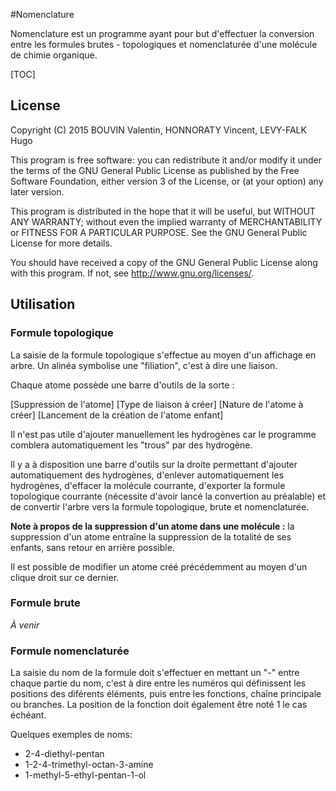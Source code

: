 #Nomenclature

Nomenclature est un programme ayant pour but d'effectuer la conversion entre les formules brutes - topologiques et nomenclaturée d'une molécule de chimie organique. 

[TOC]

## License

Copyright (C) 2015 BOUVIN Valentin, HONNORATY Vincent, LEVY-FALK Hugo

This program is free software: you can redistribute it and/or modify
it under the terms of the GNU General Public License as published by
the Free Software Foundation, either version 3 of the License, or
(at your option) any later version.

This program is distributed in the hope that it will be useful,
but WITHOUT ANY WARRANTY; without even the implied warranty of
MERCHANTABILITY or FITNESS FOR A PARTICULAR PURPOSE.  See the
GNU General Public License for more details.

You should have received a copy of the GNU General Public License
along with this program.  If not, see <http://www.gnu.org/licenses/>.

## Utilisation

### Formule topologique

La saisie de la formule topologique s'effectue au moyen d'un affichage en arbre. Un alinéa symbolise une "filiation", c'est à dire une liaison.

Chaque atome possède une barre d'outils de la sorte :

[Suppression de l'atome] [Type de liaison à créer] [Nature de l'atome à créer] [Lancement de la création de l'atome enfant]

Il n'est pas utile d'ajouter manuellement les hydrogènes car le programme comblera automatiquement les "trous" par des hydrogène.

Il y a à disposition une barre d'outils sur la droite permettant d'ajouter automatiquement des hydrogènes, d'enlever automatiquement les hydrogènes, d'effacer la molécule courrante, d'exporter la formule topologique courrante (nécessite d'avoir lancé la convertion au préalable) et de convertir l'arbre vers la formule topologique, brute et nomenclaturée.

**Note à propos de la suppression d'un atome dans une molécule :** la suppression d'un atome entraîne la suppression de la totalité de ses enfants, sans retour en arrière possible.

Il est possible de modifier un atome créé précédemment au moyen d'un clique droit sur ce dernier.

### Formule brute
*À venir*

### Formule nomenclaturée
La saisie du nom de la formule doit s'effectuer en mettant un "-" entre chaque partie du nom, c'est à dire entre les numéros qui définissent les positions des diférents éléments, puis entre les fonctions, chaîne principale ou branches. La position de la fonction doit également être noté 1 le cas échéant.

Quelques exemples de noms:
- 2-4-diethyl-pentan
- 1-2-4-trimethyl-octan-3-amine
- 1-methyl-5-ethyl-pentan-1-ol